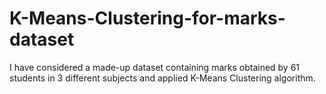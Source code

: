 # K-Means-Clustering-for-marks-dataset
I have considered a made-up dataset containing marks obtained by 61 students in 3 different subjects and applied K-Means Clustering algorithm.
